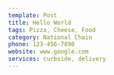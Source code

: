 ```yaml
---
template: Post
title: Hello World
tags: Pizza, Cheese, Food
category: National Chain
phone: 123-456-7890
website: www.google.com
services: curbside, delivery
---
```

